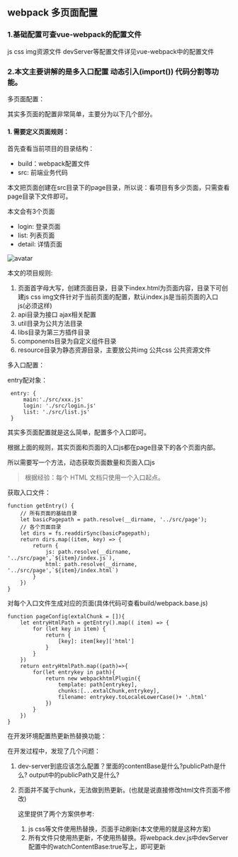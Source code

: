 ## webpack 多页面配置

### 1.基础配置可查vue-webpack的配置文件

js css img资源文件  devServer等配置文件详见vue-webpack中的配置文件

### 2.本文主要讲解的是多入口配置  动态引入(import()) 代码分割等功能。

多页面配置：

其实多页面的配置非常简单，主要分为以下几个部分。

#### 1. 需要定义页面规则：

首先查看当前项目的目录结构：

- build：webpack配置文件
- src: 前端业务代码

本文把页面创建在src目录下的page目录，所以说：看项目有多少页面，只需查看page目录下文件即可。

本文会有3个页面
- login: 登录页面
- list: 列表页面
- detail: 详情页面

![avatar]()

本文的项目规则:

1. 页面首字母大写，创建页面目录，目录下index.html为页面内容，目录下可创建js css img文件针对于当前页面的配置，默认index.js是当前页面的入口js(必须这样)
2. api目录为接口 ajax相关配置
3. util目录为公共方法目录
4. libs目录为第三方插件目录
5. components目录为自定义组件目录
6. resource目录为静态资源目录，主要放公共img 公共css 公共资源文件

多入口配置：

entry配对象：
```
 entry: {
     main:'./src/xxx.js'
     login: './src/login.js'
     list: './src/list.js'
 }
```
其实多页面配置就是这么简单，配置多个入口即可。

根据上面的规则，其实页面和页面的入口js都在page目录下的各个页面内部。

所以需要写一个方法，动态获取页面数量和页面入口js

> 根据经验：每个 HTML 文档只使用一个入口起点。

获取入口文件：
```
function getEntry() {
    // 所有页面的基础目录
    let basicPagepath = path.resolve(__dirname, '../src/page');
    // 各个页面目录
    let dirs = fs.readdirSync(basicPagepath);
    return dirs.map((item, key) => {
        return {
            js: path.resolve(__dirname, '../src/page',`${item}/index.js`),
            html: path.resolve(__dirname, '../src/page',`${item}/index.html`)
        }
    })
}
```

对每个入口文件生成对应的页面(具体代码可查看build/webpack.base.js)
```
function pageConfig(extalChunk = []){
    let entryHtmlPath = getEntry().map(( item) => {
        for (let key in item) {
            return {
                [key]: item[key]['html']
            }
        }
    })
    return entryHtmlPath.map((path)=>{
        for(let entrykey in path){
            return new webpackhtmlPlugin({
                template: path[entrykey],
                chunks:[...extalChunk,entrykey],
                filename: entrykey.toLocaleLowerCase()+ '.html'
            })
        }
    })
}

```
在开发环境配置热更新热替换功能：

在开发过程中，发现了几个问题：

1. dev-server到底应该怎么配置？里面的contentBase是什么?publicPath是什么? output中的publicPath又是什么?

2. 页面并不属于chunk，无法做到热更新。(也就是说直接修改html文件页面不修改)

    这里提供了两个方案供参考:

    1. js css等文件使用热替换，页面手动刷新(本文使用的就是这种方案)
    2. 所有文件只使用热更新，不使用热替换。将webpack.dev.js中devServer配置中的watchContentBase:true写上，即可更新







